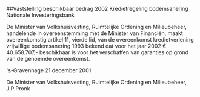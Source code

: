 <meta http-equiv='Content-Type' content='text/html; charset=utf-8' />

##Vaststelling beschikbaar bedrag 2002 Kredietregeling bodemsanering Nationale Investeringsbank

De Minister van Volkshuisvesting, Ruimtelijke Ordening en Milieubeheer,  
handelende in overeenstemming met de Minister van Financiën,
maakt overeenkomstig artikel 11, vierde lid, van de overeenkomst kredietverlening vrijwillige bodemsanering 1993 bekend dat voor het jaar 2002 € 40.658.707,- beschikbaar is voor het verschaffen van garanties op grond van de genoemde overeenkomst.     

's-Gravenhage 
21 december 2001    

De 
Minister van Volkshuisvesting, Ruimtelijke Ordening en Milieubeheer, 
J.P.Pronk    
